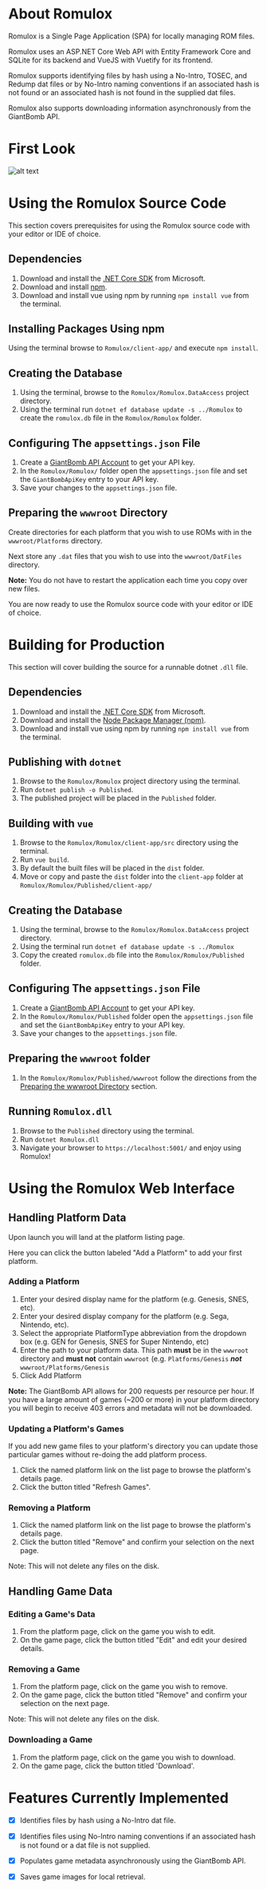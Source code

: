 # About Romulox

Romulox is a Single Page Application (SPA) for locally managing ROM files.

Romulox uses an ASP.NET Core Web API with Entity Framework Core and SQLite for its backend and VueJS with Vuetify for its frontend.

Romulox supports identifying files by hash using a No-Intro, TOSEC, and Redump dat files or by No-Intro naming conventions if an associated hash is not found or an associated hash is not found in the supplied dat files.

Romulox also supports downloading information asynchronously from the GiantBomb API.

# First Look
![alt text](https://i.imgur.com/6wWHxdw.gif)

# Using the Romulox Source Code

This section covers prerequisites for using the Romulox source code with your editor or IDE of choice.

## Dependencies
  1. Download and install the [.NET Core SDK](https://dotnet.microsoft.com/download) from Microsoft.
  2. Download and install [npm](https://www.npmjs.com/get-npm).
  3. Download and install vue using npm by running `npm install vue` from the terminal.

## Installing Packages Using npm
Using the terminal browse to `Romulox/client-app/` and execute `npm install`.

## Creating the Database
  1. Using the terminal, browse to the `Romulox/Romulox.DataAccess` project directory. 
  2. Using the terminal run `dotnet ef database update -s ../Romulox` to create the `romulox.db` file in the `Romulox/Romulox` folder.
  
## Configuring The `appsettings.json` File
  1. Create a [GiantBomb API Account](https://www.giantbomb.com/api/) to get your API key.
  2. In the `Romulox/Romulox/` folder open the `appsettings.json` file and set the `GiantBombApiKey` entry to your API key.
  3. Save your changes to the `appsettings.json` file.

## Preparing the `wwwroot` Directory

Create directories for each platform that you wish to use ROMs with in the `wwwroot/Platforms` directory. 

Next store any `.dat` files that you wish to use into the `wwwroot/DatFiles` directory.

**Note:** You do not have to restart the application each time you copy over new files. 

You are now ready to use the Romulox source code with your editor or IDE of choice.

# Building for Production

This section will cover building the source for a runnable dotnet `.dll` file.

## Dependencies
  1. Download and install the [.NET Core SDK](https://dotnet.microsoft.com/download) from Microsoft.
  2. Download and install the [Node Package Manager (npm)](https://www.npmjs.com/get-npm).
  3. Download and install vue using npm by running `npm install vue` from the terminal.

## Publishing with `dotnet`
  1. Browse to the `Romulox/Romulox` project directory using the terminal.
  2. Run `dotnet publish -o Published`.
  3. The published project will be placed in the `Published` folder.
  
## Building with `vue`
  1. Browse to the `Romulox/Romulox/client-app/src` directory using the terminal.
  2. Run `vue build`.
  3. By default the built files will be placed in the `dist` folder.
  4. Move or copy and paste the `dist` folder into the `client-app` folder at `Romulox/Romulox/Published/client-app/`

## Creating the Database
  1. Using the terminal, browse to the `Romulox/Romulox.DataAccess` project directory. 
  2. Using the terminal run `dotnet ef database update -s ../Romulox`
  3. Copy the created `romulox.db` file into the `Romulox/Romulox/Published` folder.
  
## Configuring The `appsettings.json` File
  1. Create a [GiantBomb API Account](https://www.giantbomb.com/api/) to get your API key.
  2. In the `Romulox/Romulox/Published` folder open the `appsettings.json` file and set the `GiantBombApiKey` entry to your API key.
  3. Save your changes to the `appsettings.json` file.
  
## Preparing the `wwwroot` folder
  1. In the `Romulox/Romulox/Published/wwwroot` follow the directions from the [Preparing the wwwroot Directory](#preparing-the-wwwroot-directory) section.

## Running `Romulox.dll`
  1. Browse to the `Published` directory using the terminal.
  2. Run `dotnet Romulox.dll`
  3. Navigate your browser to `https://localhost:5001/` and enjoy using Romulox!
  
# Using the Romulox Web Interface

## Handling Platform Data

Upon launch you will land at the platform listing page.

Here you can click the button labeled "Add a Platform" to add your first platform.

### Adding a Platform
  1. Enter your desired display name for the platform (e.g. Genesis, SNES, etc).
  2. Enter your desired display company for the platform (e.g. Sega, Nintendo, etc).
  3. Select the appropriate PlatformType abbreviation from the dropdown box (e.g. GEN for Genesis, SNES for Super Nintendo, etc)
  4. Enter the path to your platform data. This path **must** be in the `wwwroot` directory and **must not** contain `wwwroot` (e.g. `Platforms/Genesis` **_not_** `wwwroot/Platforms/Genesis`
  6. Click Add Platform

**Note:** The GiantBomb API allows for 200 requests per resource per hour. If you have a large amount of games (~200 or more) in your platform directory you will begin to receive 403 errors and metadata will not be downloaded.
 
### Updating a Platform's Games
If you add new game files to your platform's directory you can update those particular games without re-doing the add platform process.

  1. Click the named platform link on the list page to browse the platform's details page.
  2. Click the button titled "Refresh Games".

### Removing a Platform
  1. Click the named platform link on the list page to browse the platform's details page.
  2. Click the button titled "Remove" and confirm your selection on the next page.
  
Note: This will not delete any files on the disk.

## Handling Game Data

### Editing a Game's Data
  1. From the platform page, click on the game you wish to edit.
  2. On the game page, click the button titled "Edit" and edit your desired details.

### Removing a Game
  1. From the platform page, click on the game you wish to remove.
  2. On the game page, click the button titled "Remove" and confirm your selection on the next page.
  
Note: This will not delete any files on the disk.
  
### Downloading a Game
  1. From the platform page, click on the game you wish to download.
  2. On the game page, click the button titled 'Download'.
  
# Features Currently Implemented
  - [x] Identifies files by hash using a No-Intro dat file.
  
  - [x] Identifies files using No-Intro naming conventions if an associated hash is not found or a dat file is not supplied.
  
  - [x] Populates game metadata asynchronously using the GiantBomb API.
  
  - [x] Saves game images for local retrieval.
